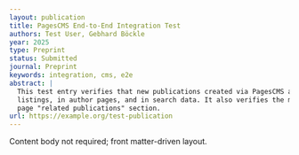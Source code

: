 ```yaml
---
layout: publication
title: PagesCMS End-to-End Integration Test
authors: Test User, Gebhard Böckle
year: 2025
type: Preprint
status: Submitted
journal: Preprint
keywords: integration, cms, e2e
abstract: |
  This test entry verifies that new publications created via PagesCMS appear in
  listings, in author pages, and in search data. It also verifies the member
  page "related publications" section.
url: https://example.org/test-publication
---
```


Content body not required; front matter-driven layout.
